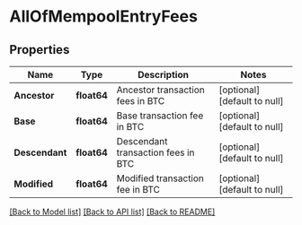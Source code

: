 # AllOfMempoolEntryFees

## Properties
Name | Type | Description | Notes
------------ | ------------- | ------------- | -------------
**Ancestor** | **float64** | Ancestor transaction fees in BTC | [optional] [default to null]
**Base** | **float64** | Base transaction fee in BTC | [optional] [default to null]
**Descendant** | **float64** | Descendant transaction fees in BTC | [optional] [default to null]
**Modified** | **float64** | Modified transaction fee in BTC | [optional] [default to null]

[[Back to Model list]](../README.md#documentation-for-models) [[Back to API list]](../README.md#documentation-for-api-endpoints) [[Back to README]](../README.md)

